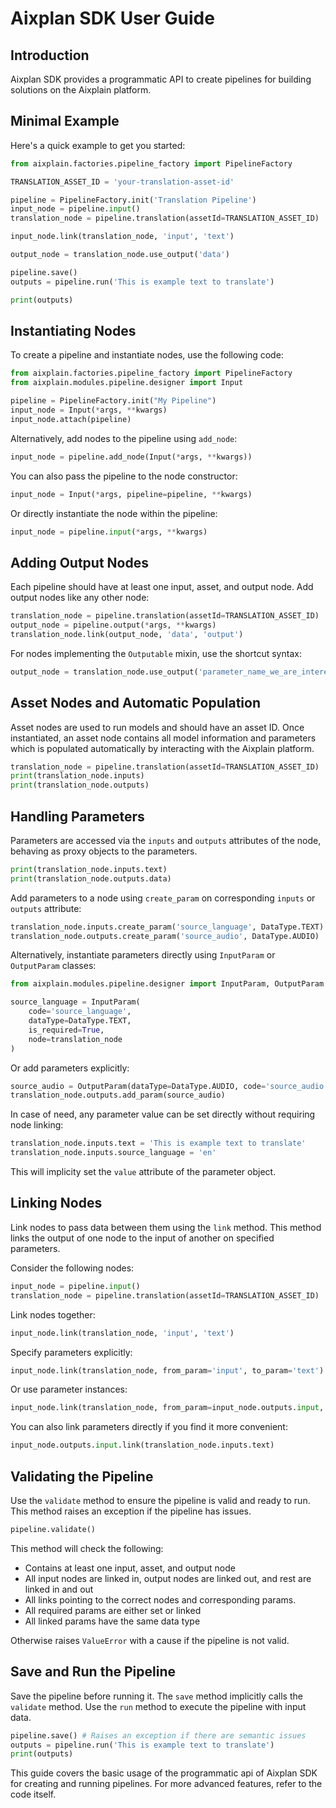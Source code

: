 # Aixplan SDK User Guide

## Introduction

Aixplan SDK provides a programmatic API to create pipelines for building solutions on the Aixplain platform.

## Minimal Example

Here's a quick example to get you started:

```python
from aixplain.factories.pipeline_factory import PipelineFactory

TRANSLATION_ASSET_ID = 'your-translation-asset-id'

pipeline = PipelineFactory.init('Translation Pipeline')
input_node = pipeline.input()
translation_node = pipeline.translation(assetId=TRANSLATION_ASSET_ID)

input_node.link(translation_node, 'input', 'text')

output_node = translation_node.use_output('data')

pipeline.save()
outputs = pipeline.run('This is example text to translate')

print(outputs)
```

## Instantiating Nodes

To create a pipeline and instantiate nodes, use the following code:

```python
from aixplain.factories.pipeline_factory import PipelineFactory
from aixplain.modules.pipeline.designer import Input

pipeline = PipelineFactory.init("My Pipeline")
input_node = Input(*args, **kwargs)
input_node.attach(pipeline)
```

Alternatively, add nodes to the pipeline using `add_node`:

```python
input_node = pipeline.add_node(Input(*args, **kwargs))
```

You can also pass the pipeline to the node constructor:

```python
input_node = Input(*args, pipeline=pipeline, **kwargs)
```

Or directly instantiate the node within the pipeline:

```python
input_node = pipeline.input(*args, **kwargs)
```

## Adding Output Nodes

Each pipeline should have at least one input, asset, and output node. Add output nodes like any other node:

```python
translation_node = pipeline.translation(assetId=TRANSLATION_ASSET_ID)
output_node = pipeline.output(*args, **kwargs)
translation_node.link(output_node, 'data', 'output')
```

For nodes implementing the `Outputable` mixin, use the shortcut syntax:

```python
output_node = translation_node.use_output('parameter_name_we_are_interested_in')
```

## Asset Nodes and Automatic Population

Asset nodes are used to run models and should have an asset ID. Once instantiated, an asset node contains all model information and parameters which is populated automatically by interacting with the Aixplain platform.

```python
translation_node = pipeline.translation(assetId=TRANSLATION_ASSET_ID)
print(translation_node.inputs)
print(translation_node.outputs)
```

## Handling Parameters

Parameters are accessed via the `inputs` and `outputs` attributes of the node, behaving as proxy objects to the parameters.

```python
print(translation_node.inputs.text)
print(translation_node.outputs.data)
```

Add parameters to a node using `create_param` on corresponding `inputs` or `outputs` attribute:

```python
translation_node.inputs.create_param('source_language', DataType.TEXT)
translation_node.outputs.create_param('source_audio', DataType.AUDIO)
```

Alternatively, instantiate parameters directly using `InputParam` or `OutputParam` classes:

```python
from aixplain.modules.pipeline.designer import InputParam, OutputParam

source_language = InputParam(
    code='source_language',
    dataType=DataType.TEXT,
    is_required=True,
    node=translation_node
)
```

Or add parameters explicitly:

```python
source_audio = OutputParam(dataType=DataType.AUDIO, code='source_audio')
translation_node.outputs.add_param(source_audio)
```

In case of need, any parameter value can be set directly without requiring node linking:

```python
translation_node.inputs.text = 'This is example text to translate'
translation_node.inputs.source_language = 'en'
```

This will implicity set the `value` attribute of the parameter object.

## Linking Nodes

Link nodes to pass data between them using the `link` method. This method links the output of one node to the input of another on specified parameters.

Consider the following nodes:

```python
input_node = pipeline.input()
translation_node = pipeline.translation(assetId=TRANSLATION_ASSET_ID)
```

Link nodes together:

```python
input_node.link(translation_node, 'input', 'text')
```

Specify parameters explicitly:

```python
input_node.link(translation_node, from_param='input', to_param='text')
```

Or use parameter instances:

```python
input_node.link(translation_node, from_param=input_node.outputs.input, to_param=translation_node.inputs.text)
```

You can also link parameters directly if you find it more convenient:

```python
input_node.outputs.input.link(translation_node.inputs.text)
```

## Validating the Pipeline

Use the `validate` method to ensure the pipeline is valid and ready to run. This method raises an exception if the pipeline has issues.

```python
pipeline.validate()
```

This method will check the following:
 * Contains at least one input, asset, and output node
 * All input nodes are linked in, output nodes are linked out, and rest are linked in and out
 * All links pointing to the correct nodes and corresponding params.
 * All required params are either set or linked
 * All linked params have the same data type

Otherwise raises `ValueError` with a cause if the pipeline is not valid.

## Save and Run the Pipeline

Save the pipeline before running it. The `save` method implicitly calls the `validate` method. Use the `run` method to execute the pipeline with input data.

```python
pipeline.save() # Raises an exception if there are semantic issues
outputs = pipeline.run('This is example text to translate')
print(outputs)
```

This guide covers the basic usage of the programmatic api of Aixplan SDK for creating and running pipelines. For more advanced features, refer to the code itself.